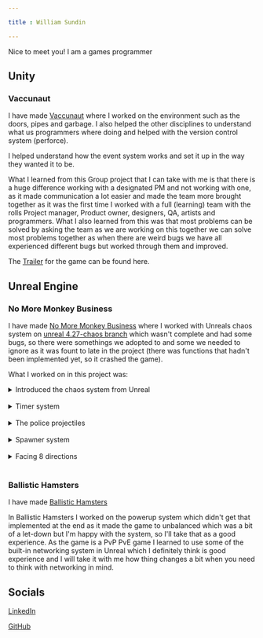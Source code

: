 ```yaml
--- 

title : William Sundin 

--- 
```



Nice to meet you! I am a games programmer  


## Unity 
### Vaccunaut
I have made [Vaccunaut](https://futuregames.itch.io/vacuunaut) where I worked on the environment such as the doors, pipes and garbage. I also helped the other disciplines to understand what us programmers where doing and helped with the version control system (perforce).  

I helped understand how the event system works and set it up in the way they wanted it to be.  

What I learned from this Group project that I can take with me is that there is a huge difference working with a designated PM and not working with one, as it made communication a lot easier and made the team more brought together as it was the first time I worked with a full (learning) team with the rolls Project manager, Product owner, designers, QA, artists and programmers. What I also learned from this was that most problems can be solved by asking the team as we are working on this together we can solve most problems together as when there are weird bugs we have all experienced different bugs but worked through them and improved.  

The [Trailer](https://youtu.be/0V0YkGQosFc) for the game can be found here. 




## Unreal Engine 

### No More Monkey Business
I have made [No More Monkey Business](https://futuregames.itch.io/no-more-monkey-business) where I worked with Unreals chaos system on [unreal 4.27-chaos branch](https://docs.unrealengine.com/4.27/en-US/InteractiveExperiences/Physics/ChaosPhysics/ChaosDestruction/) which wasn't complete and had some bugs, so there were somethings we adopted to and some we needed to ignore as it was fount to late in the project (there was functions that hadn't been implemented yet, so it crashed the game). 

  
What I worked on in this project was:  

<details> 

<summary>Introduced the chaos system from Unreal</summary> 

I started the to use the chaos system and because of that we used that to make the world destructible as the game is about destroying an office environment, so chaos system was perfect for the idea. 

</details> 
<br>
<details> 

<summary>Timer system</summary> 

The timer that was implemented as an asset so it could be accessed by different systems such as the elevator, police spawner and displayed time. 

</details> 
<br>
<details> 

<summary> The police projectiles</summary> 

I implemented the police projectiles to make them hit the player and so that they interacted on the way we wanted it to work. 

</details> 
<br>
<details> 

<summary>Spawner system</summary> 
A spawner that you can set after how long you want something to spawn and how many to spawn and if there should be a delay between spawns. 
  
</details> 
<br>
<details> 

<summary>Facing 8 directions</summary> 

Unreal forces smooth rotations but as we wanted the controls to feel arcade, so we made the player snap instead. 

</details> 
<br>
  
### Ballistic Hamsters
I have made [Ballistic Hamsters](https://futuregames.itch.io/ballistic-hamsters) 

In Ballistic Hamsters I worked on the powerup system which didn't get that implemented at the end as it made the game to unbalanced which was a bit of a let-down but I'm happy with the system, so I'll take that as a good experience. As the game is a PvP PvE game I learned to use some of the built-in networking system in Unreal which I definitely think is good experience and I will take it with me how thing changes a bit when you need to think with networking in mind. 
  

## Socials 

  

[LinkedIn](https://www.linkedin.com/in/william-sundin-2995b7176)  

[GitHub](https://github.com/TheEvilHAmster) 

 
